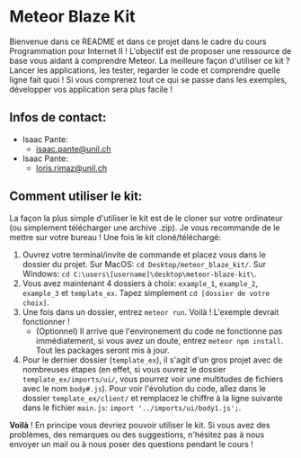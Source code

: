 # Meteor Blaze Kit

Bienvenue dans ce README et dans ce projet dans le cadre du cours Programmation pour Internet II ! L'objectif est de proposer une ressource de base vous aidant à comprendre Meteor. La meilleure façon d'utiliser ce kit ? Lancer les applications, les tester, regarder le code et comprendre quelle ligne fait quoi ! Si vous comprenez tout ce qui se passe dans les exemples, développer vos application sera plus facile !

## Infos de contact:

* Isaac Pante:
    * [isaac.pante@unil.ch](mailto:isaac.pante@unil.ch)
* Isaac Pante:
    * [loris.rimaz@unil.ch](mailto:loris.rimaz@unil.ch)

## Comment utiliser le kit:

La façon la plus simple d'utiliser le kit est de le cloner sur votre ordinateur (ou simplement télécharger une archive .zip). Je vous recommande de le mettre sur votre bureau ! Une fois le kit cloné/téléchargé:

1. Ouvrez votre terminal/invite de commande et placez vous dans le dossier du projet. Sur MacOS: `cd Desktop/meteor_blaze_kit/`. Sur Windows: `cd C:\users\[username]\desktop\meteor-blaze-kit\`.
2. Vous avez maintenant 4 dossiers à choix: `example_1`, `example_2`,  `example_3`  et  `template_ex`. Tapez simplement `cd [dossier de votre choix]`.
3. Une fois dans un dossier, entrez `meteor run`. Voilà ! L'exemple devrait fonctionner !
    * (Optionnel) Il arrive que l'environement du code ne fonctionne pas immédiatement, si vous avez un doute, entrez `meteor npm install`. Tout les packages seront mis à jour.
4. Pour le dernier dossier (`template_ex`), il s'agit d'un gros projet avec de nombreuses étapes (en effet, si vous ouvrez le dossier `template_ex/imports/ui/`, vous pourrez voir une multitudes de fichiers avec le nom `body#.js`). Pour voir l'évolution du code, allez dans le dossier `template_ex/client/` et remplacez le chiffre à la ligne suivante dans le fichier `main.js`: `import '../imports/ui/body1.js';`.

**Voilà** ! En principe vous devriez pouvoir utiliser le kit. Si vous avez des problèmes, des remarques ou des suggestions, n'hésitez pas à nous envoyer un mail ou à nous poser des questions pendant le cours !
